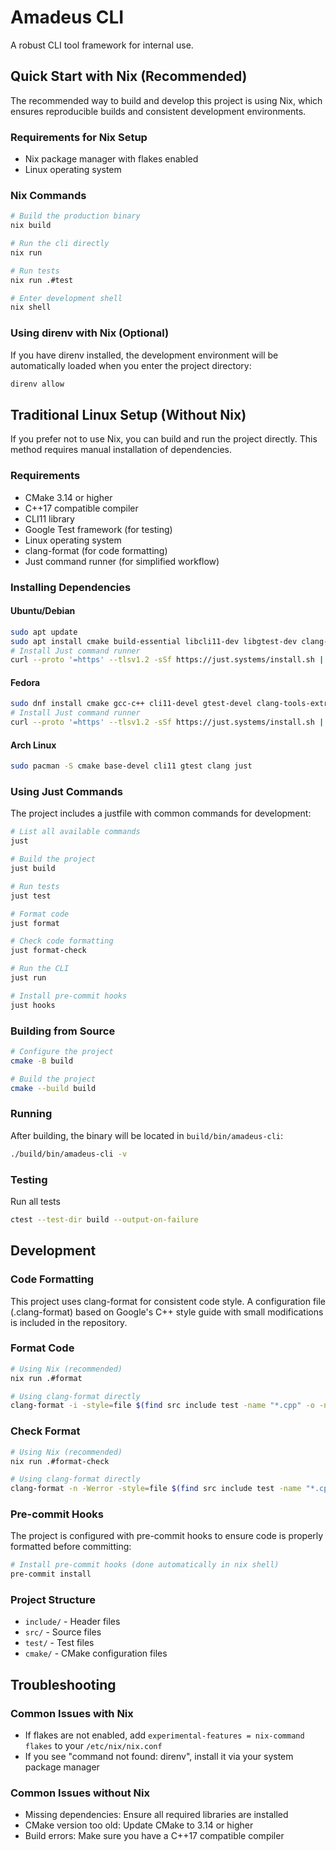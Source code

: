 # Amadeus CLI

A robust CLI tool framework for internal use.

## Quick Start with Nix (Recommended)

The recommended way to build and develop this project is using Nix, which ensures reproducible builds and consistent development environments.

### Requirements for Nix Setup
- Nix package manager with flakes enabled
- Linux operating system

### Nix Commands
```bash
# Build the production binary
nix build

# Run the cli directly
nix run

# Run tests
nix run .#test

# Enter development shell
nix shell
```

### Using direnv with Nix (Optional)
If you have direnv installed, the development environment will be automatically loaded when you enter the project directory:
```bash
direnv allow
```

## Traditional Linux Setup (Without Nix)

If you prefer not to use Nix, you can build and run the project directly. This method requires manual installation of dependencies.

### Requirements
- CMake 3.14 or higher
- C++17 compatible compiler
- CLI11 library
- Google Test framework (for testing)
- Linux operating system
- clang-format (for code formatting)
- Just command runner (for simplified workflow)

### Installing Dependencies
#### Ubuntu/Debian
```bash
sudo apt update
sudo apt install cmake build-essential libcli11-dev libgtest-dev clang-format
# Install Just command runner
curl --proto '=https' --tlsv1.2 -sSf https://just.systems/install.sh | sudo bash -s -- --to /usr/local/bin
```

#### Fedora
```bash
sudo dnf install cmake gcc-c++ cli11-devel gtest-devel clang-tools-extra
# Install Just command runner
curl --proto '=https' --tlsv1.2 -sSf https://just.systems/install.sh | sudo bash -s -- --to /usr/local/bin
```

#### Arch Linux
```bash
sudo pacman -S cmake base-devel cli11 gtest clang just
```

### Using Just Commands
The project includes a justfile with common commands for development:

```bash
# List all available commands
just

# Build the project
just build

# Run tests
just test

# Format code
just format

# Check code formatting
just format-check

# Run the CLI
just run

# Install pre-commit hooks
just hooks
```

### Building from Source
```bash
# Configure the project
cmake -B build

# Build the project
cmake --build build
```

### Running
After building, the binary will be located in `build/bin/amadeus-cli`:
```bash
./build/bin/amadeus-cli -v
```

### Testing
Run all tests
```bash
ctest --test-dir build --output-on-failure
```

## Development

### Code Formatting

This project uses clang-format for consistent code style. A configuration file (.clang-format) based on Google's C++ style guide with small modifications is included in the repository.

### Format Code
```bash
# Using Nix (recommended)
nix run .#format

# Using clang-format directly
clang-format -i -style=file $(find src include test -name "*.cpp" -o -name "*.h" -o -name "*.hpp")
```

### Check Format
```bash
# Using Nix (recommended)
nix run .#format-check

# Using clang-format directly
clang-format -n -Werror -style=file $(find src include test -name "*.cpp" -o -name "*.h" -o -name "*.hpp")
```

### Pre-commit Hooks
The project is configured with pre-commit hooks to ensure code is properly formatted before committing:
```bash
# Install pre-commit hooks (done automatically in nix shell)
pre-commit install
```

### Project Structure
- `include/` - Header files
- `src/` - Source files
- `test/` - Test files
- `cmake/` - CMake configuration files

## Troubleshooting

### Common Issues with Nix
- If flakes are not enabled, add `experimental-features = nix-command flakes` to your `/etc/nix/nix.conf`
- If you see "command not found: direnv", install it via your system package manager

### Common Issues without Nix
- Missing dependencies: Ensure all required libraries are installed
- CMake version too old: Update CMake to 3.14 or higher
- Build errors: Make sure you have a C++17 compatible compiler 